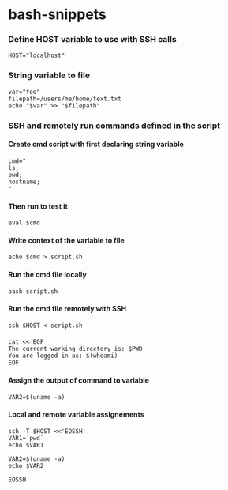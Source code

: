 # bash-snippets

### Define HOST variable to use with SSH calls
```
HOST="localhost"
```

### String variable to file
```
var="foo"
filepath=/users/me/home/text.txt
echo "$var" >> "$filepath"
```
### SSH and remotely run commands defined in the script

#### Create cmd script with first declaring string variable
```
cmd="
ls;
pwd;
hostname;
"
```
#### Then run to test it
```
eval $cmd
```
#### Write context of the variable to file
```
echo $cmd > script.sh
```
#### Run the cmd file locally
```
bash script.sh
```
#### Run the cmd file remotely with SSH
```
ssh $HOST < script.sh
```
#### 
```
cat << EOF
The current working directory is: $PWD
You are logged in as: $(whoami)
EOF
```
#### Assign the output of command to variable
```
VAR2=$(uname -a)
```
#### Local and remote variable assignements
```
ssh -T $HOST <<'EOSSH'
VAR1=`pwd`
echo $VAR1

VAR2=$(uname -a)
echo $VAR2

EOSSH
```
